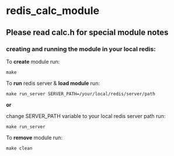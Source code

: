 # redis_calc_module

## Please read calc.h for special module notes

### creating and running the module in your local redis:

To **create** module run:

 `make`

To **run** redis server & **load module** run:

`make run_server SERVER_PATH=/your/local/redis/server/path`

**or**

change SERVER_PATH variable to your local redis server path
run:

`make run_server`

To **remove** module run:

`make clean`
